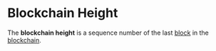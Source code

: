 # Blockchain Height

The **blockchain height** is a sequence number of the last [block](/en/blockchain/block) in the [blockchain](/en/blockchain/blockchain).
